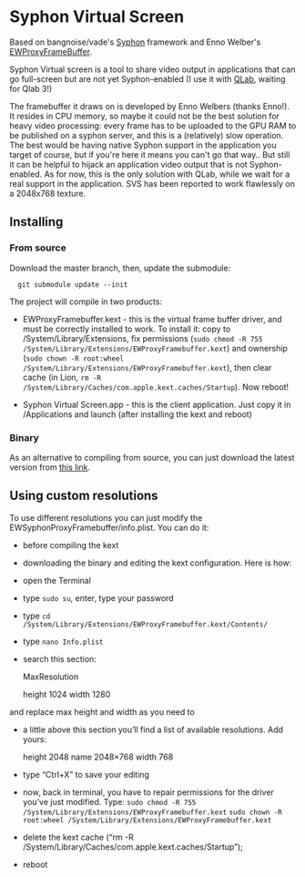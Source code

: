 # Syphon Virtual Screen

Based on bangnoise/vade's [Syphon](http://syphon.v002.info) framework and Enno Welber's [EWProxyFrameBuffer](https://github.com/mkernel/EWProxyFramebuffer).

Syphon Virtual screen is a tool to share video output in applications that can go full-screen but are not yet Syphon-enabled (I use it with [QLab](http://figure53.com/qlab/), waiting for Qlab 3!)

The framebuffer it draws on is developed by Enno Welbers (thanks Enno!). It resides in CPU memory, so maybe it could not be the best solution for heavy video processing: every frame has to be uploaded to the GPU RAM to be published on a syphon server, and this is a (relatively) slow operation. The best would be having native Syphon support in the application you target of course, but if you're here it means you can't go that way.. But still it can be helpful to hijack an application video output that is not Syphon-enabled. As for now, this is the only solution with QLab, while we wait for a real support in the application. SVS has been reported to work flawlessly on a 2048x768 texture.


## Installing

### From source

Download the master branch, then, update the submodule:

      git submodule update --init

The project will compile in two products: 

- EWProxyFramebuffer.kext - this is the virtual frame buffer driver, and must be correctly installed to work. To install it: copy to /System/Library/Extensions, fix permissions (`sudo chmod -R 755 /System/Library/Extensions/EWProxyFramebuffer.kext`) and ownership (`sudo chown -R root:wheel /System/Library/Extensions/EWProxyFramebuffer.kext`), then clear cache (in Lion, `rm -R /System/Library/Caches/com.apple.kext.caches/Startup`). Now reboot!

- Syphon Virtual Screen.app - this is the client application. Just copy it in /Applications and launch (after installing the kext and reboot)


### Binary

As an alternative to compiling from source, you can just download the latest version from [this link](https://dl.dropboxusercontent.com/u/2764054/SVS.zip).


## Using custom resolutions

To use different resolutions you can just modify the EWSyphonProxyFramebuffer/info.plist. 
You can do it:
- before compiling the kext
- downloading the binary and editing the kext configuration. Here is how:


- open the Terminal
- type `sudo su`, enter, type your password
- type `cd /System/Library/Extensions/EWProxyFramebuffer.kext/Contents/`
- type `nano Info.plist`
- search this section:

    MaxResolution

    height	1024
    width	1280


and replace max height and width as you need to

- a little above this section you’ll find a list of available resolutions. Add yours:

    height	2048
    name	2048×768
    width	768


- type “Ctrl+X” to save your editing

- now, back in terminal, you have to repair permissions for the driver you’ve just modified. Type:
`sudo chmod -R 755 /System/Library/Extensions/EWProxyFramebuffer.kext`
`sudo chown -R root:wheel /System/Library/Extensions/EWProxyFramebuffer.kext`

- delete the kext cache (“rm -R /System/Library/Caches/com.apple.kext.caches/Startup”);

- reboot

